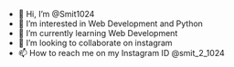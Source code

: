 - 👋 Hi, I’m @Smit1024
- 👀 I’m interested in Web Development and Python
- 🌱 I’m currently learning Web Development 
- 💞️ I’m looking to collaborate on instagram
- 📫 How to reach me on my Instagram ID @smit_2_1024

<!---
Smit1024/Smit1024 is a ✨ special ✨ repository because its `README.md` (this file) appears on your GitHub profile.
You can click the Preview link to take a look at your changes.
--->
